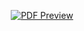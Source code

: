 <p align="center">
  <a href="https://github.com/user-attachments/files/17034241/Write_Up_AP_Assignment_1.1.pdf">
    <img src="https://github.com/user-attachments/assets/cca8363d-d000-4ee5-a3b2-c2bef129e466" alt="PDF Preview">
  </a>
</p>
